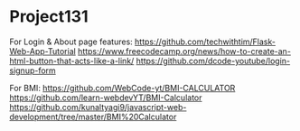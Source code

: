 # Project131

For Login & About page features:
https://github.com/techwithtim/Flask-Web-App-Tutorial
https://www.freecodecamp.org/news/how-to-create-an-html-button-that-acts-like-a-link/
https://github.com/dcode-youtube/login-signup-form



For BMI:
https://github.com/WebCode-yt/BMI-CALCULATOR
https://github.com/learn-webdevYT/BMI-Calculator
https://github.com/kunaltyagi9/javascript-web-development/tree/master/BMI%20Calculator

